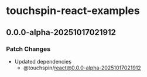 # touchspin-react-examples

## 0.0.0-alpha-20251017021912

### Patch Changes

- Updated dependencies
  - @touchspin/react@0.0.0-alpha-20251017021912
